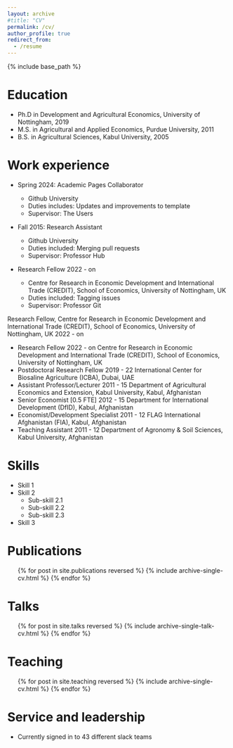 ```yaml
---
layout: archive
#title: "CV"
permalink: /cv/
author_profile: true
redirect_from:
  - /resume
---
```


{% include base_path %}

Education
======
* Ph.D in Development and Agricultural Economics, University of Nottingham, 2019 
* M.S. in Agricultural and Applied Economics, Purdue University, 2011
* B.S. in Agricultural Sciences, Kabul University, 2005

Work experience
======
* Spring 2024: Academic Pages Collaborator
  * Github University
  * Duties includes: Updates and improvements to template
  * Supervisor: The Users

* Fall 2015: Research Assistant
  * Github University
  * Duties included: Merging pull requests
  * Supervisor: Professor Hub

* Research Fellow 2022 - on
  * Centre for Research in Economic Development and International Trade (CREDIT),
School of Economics, University of Nottingham, UK
  * Duties included: Tagging issues
  * Supervisor: Professor Git
 
Research Fellow, Centre for Research in Economic Development and International Trade (CREDIT),
School of Economics, University of Nottingham, UK   2022 - on
 
* Research Fellow 2022 - on
Centre for Research in Economic Development and International Trade (CREDIT),
School of Economics, University of Nottingham, UK
* Postdoctoral Research Fellow 2019 - 22
International Center for Biosaline Agriculture (ICBA), Dubai, UAE
* Assistant Professor/Lecturer 2011 - 15
Department of Agricultural Economics and Extension, Kabul University, Kabul, Afghanistan
* Senior Economist [0.5 FTE] 2012 - 15
Department for International Development (DfID), Kabul, Afghanistan
* Economist/Development Specialist 2011 - 12
FLAG International Afghanistan (FIA), Kabul, Afghanistan
* Teaching Assistant 2011 - 12
Department of Agronomy & Soil Sciences, Kabul University, Afghanistan
  
Skills
======
* Skill 1
* Skill 2
  * Sub-skill 2.1
  * Sub-skill 2.2
  * Sub-skill 2.3
* Skill 3

Publications
======
  <ul>{% for post in site.publications reversed %}
    {% include archive-single-cv.html %}
  {% endfor %}</ul>
  
Talks
======
  <ul>{% for post in site.talks reversed %}
    {% include archive-single-talk-cv.html  %}
  {% endfor %}</ul>
  
Teaching
======
  <ul>{% for post in site.teaching reversed %}
    {% include archive-single-cv.html %}
  {% endfor %}</ul>
  
Service and leadership
======
* Currently signed in to 43 different slack teams
